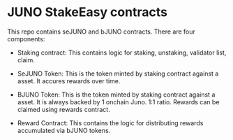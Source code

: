 # JUNO StakeEasy contracts

This repo contains seJUNO and bJUNO contracts. There are four components:

- Staking contract: This contains logic for staking, unstaking, validator list, claim.

- SeJUNO Token: This is the token minted by staking contract against a asset. It accures rewards over time.

- BJUNO Token: This is the token minted by staking contract against a asset. It is always backed by 1 onchain Juno. 1:1 ratio. Rewards can be claimed using rewards contract.

- Reward Contract: This contains the logic for distributing rewards accumulated via bJUNO tokens.
